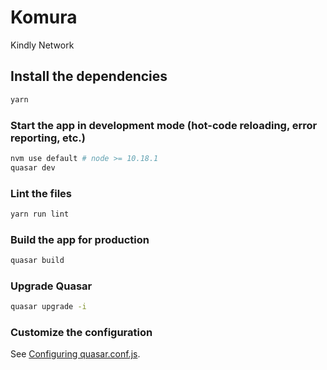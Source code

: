 # Komura

Kindly Network

## Install the dependencies
```bash
yarn
```

### Start the app in development mode (hot-code reloading, error reporting, etc.)
```bash
nvm use default # node >= 10.18.1
quasar dev
```

### Lint the files
```bash
yarn run lint
```

### Build the app for production
```bash
quasar build
```

### Upgrade Quasar

```bash
quasar upgrade -i
```

### Customize the configuration

See [Configuring quasar.conf.js](https://quasar.dev/quasar-cli/quasar-conf-js).
